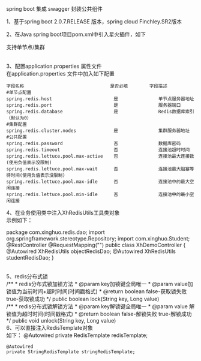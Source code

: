 spring boot 集成 swagger 封装公共组件

1、基于spring boot 2.0.7.RELEASE 版本，spring cloud Finchley.SR2版本

2、在Java spring boot项目pom.xml中引入星火插件，如下
</br>

支持单节点/集群	

</br>
3、配置application.properties 属性文件</br>
	在application.properties 文件中加入如下配置</br>
	
	字段名称								是否必填		字段描述					
	#单节点配置
	spring.redis.host						是				单节点服务器地址			
	spring.redis.port						是				服务器端口	
	spring.redis.database					是				Redis数据库索引（默认为0）	
	#集群配置
	spring.redis.cluster.nodes				是				集群服务器地址				
	#公共配置
	spring.redis.password					否				数据库密码					
	spring.redis.timeout					否				连接池超时时间	
	spring.redis.lettuce.pool.max-active	否				连接池最大连接数(使用负值表示没限制)	
	spring.redis.lettuce.pool.max-wait		否				连接池最大阻塞等待时间(使用负值表示没限制)	
	spring.redis.lettuce.pool.max-idle		否				连接池中的最大空闲连接	
	spring.redis.lettuce.pool.min-idle		否				连接池中的最小空闲连接	

4、在业务使用类中注入XhRedisUtils<Object>工具类对象
</br>
示例如下：
</br>
<p>
package com.xinghuo.redis.dao;
import org.springframework.stereotype.Repository;
import com.xinghuo.Student;
@RestController
@RequestMapping("")
public class XhDemoController {
	@Autowired
	XhRedisUtils<Object> objectRedisDao;	
	@Autowired
	XhRedisUtils<Student> studentRedisDao;
}
</p>
</br>
5、redis分布式锁
</br>
	/**
	 * redis分布式锁加锁方法 
	 * @param key加锁键全局唯一
	 * @param value加锁值为当前时间+超时时间(时间戳格式)
	 * @return boolean false-获取锁失败 true-获取锁成功
	 */
	public boolean lock(String key, Long value)
</br>
	/**
	 * redis分布式锁解锁方法
	 * @param key解锁键全局唯一
	 * @param value 解锁值为超时时间(时间戳格式)
	 * @return boolean false-解锁失败 true-解锁成功
	 */
	public void unlock(String key, Long value)
</br>	
6、可以直接注入RedisTemplate对象
</br>
	如下：
	@Autowired
	private RedisTemplate<String,T> redisTemplate;
	
	@Autowired
	private StringRedisTemplate stringRedisTemplate;




